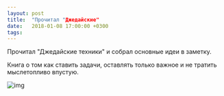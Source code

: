 ```yaml
---
layout: post
title:  "Прочитал "Джедайские"
date:   2018-01-08 17:00:00 +0300
tags:   
---
```


Прочитал "Джедайские техники" и собрал основные идеи в заметку.

Книга о том как ставить задачи, оставлять только важное и не тратить мыслетопливо впустую.

![img](https://pp.userapi.com/c834402/v834402668/79a83/fxIBOQhkEKU.jpg)

<!--excerpt-->
